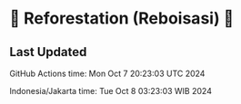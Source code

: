 
# 🌳 Reforestation (Reboisasi) 🌲

## Last Updated

GitHub Actions time: Mon Oct  7 20:23:03 UTC 2024

Indonesia/Jakarta time: Tue Oct  8 03:23:03 WIB 2024
